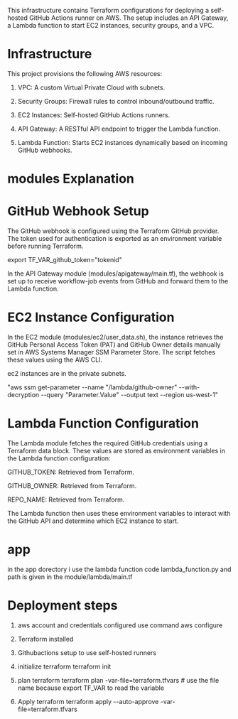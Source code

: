 This infrastructure contains Terraform configurations for deploying a self-hosted GitHub Actions runner  on AWS. The setup includes an API Gateway, a Lambda function to start EC2 instances, security groups, and a VPC.

# Infrastructure

This project provisions the following AWS resources:

1. VPC: 
A custom Virtual Private Cloud with subnets.

2. Security Groups: 
Firewall rules to control inbound/outbound traffic.

3. EC2 Instances: 
Self-hosted GitHub Actions runners.

4. API Gateway: 
A RESTful API endpoint to trigger the Lambda function.

5. Lambda Function: 
Starts EC2 instances dynamically based on incoming GitHub webhooks.

# modules Explanation
# GitHub Webhook Setup

The GitHub webhook is configured using the Terraform GitHub provider. The token used for authentication is exported as an environment variable before running Terraform.

export TF_VAR_github_token="tokenid"

In the API Gateway module (modules/apigateway/main.tf), the webhook is set up to receive workflow-job events from GitHub and forward them to the Lambda function.

# EC2 Instance Configuration

In the EC2 module (modules/ec2/user_data.sh), the instance retrieves the GitHub Personal Access Token (PAT) and GitHub Owner details manually set in AWS Systems Manager SSM Parameter Store. The script fetches these values using the AWS CLI.

ec2 instances are in the private subnets.

"aws ssm get-parameter --name "/lambda/github-owner" --with-decryption --query "Parameter.Value" --output text --region us-west-1"

# Lambda Function Configuration

The Lambda module fetches the required GitHub credentials using a Terraform data block. These values are stored as environment variables in the Lambda function configuration:

GITHUB_TOKEN: Retrieved from Terraform.

GITHUB_OWNER: Retrieved from Terraform.

REPO_NAME: Retrieved from Terraform.

The Lambda function then uses these environment variables to interact with the GitHub API and determine which EC2 instance to start.

# app
in the app dorectory i use the lambda function code lambda_function.py and path is given in the module/lambda/main.tf

# Deployment steps

1. aws account and credentials configured
    use command aws configure

2. Terraform installed

3. Githubactions setup to use self-hosted runners

4. initialize terraform
    terraform init

5. plan terraform 
    terraform plan -var-file=terraform.tfvars  # use the file name because export TF_VAR to read the variable 

6. Apply terraform
    terraform apply --auto-approve -var-file=terraform.tfvars

